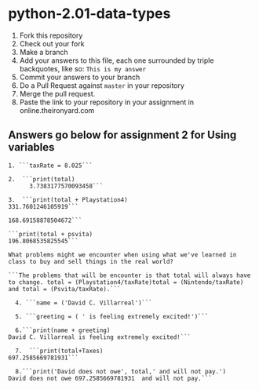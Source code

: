 # python-2.01-data-types

  1. Fork this repository
  2. Check out your fork
  3. Make a branch
  4. Add your answers to this file, each one surrounded by triple backquotes, like so:
    ```
    This is my answer
    ```
  5. Commit your answers to your branch
  6. Do a Pull Request against `master` in your repository
  7. Merge the pull request.
  8. Paste the link to your repository in your assignment in online.theironyard.com

  ## Answers go below for assignment 2 for Using variables
    1. ```taxRate = 8.025```

    2.  ```print(total)
          3.7383177570093458```

    3.  ```print(total + Playstation4)
    331.7601246105919```

  ```print(total + Nintendo)
  168.69158878504672```

  ```print(total + psvita)
  196.8068535825545```   

  What problems might we encounter when using what we've learned in class to buy and sell things in the real world?

  ```The problems that will be encounter is that total will always have to change. total = (Playstation4/taxRate)total = (Nintendo/taxRate) and total = (Psvita/taxRate).```

    4. ```name = ('David C. Villarreal')```

    5. ```greeting = ( ' is feeling extremely excited!')```

    6.```print(name + greeting)
  David C. Villarreal is feeling extremely excited!```

    7.  ```print(total+Taxes)
  697.2585669781931```

    8.```print('David does not owe', total,' and will not pay.')
  David does not owe 697.2585669781931  and will not pay.```
